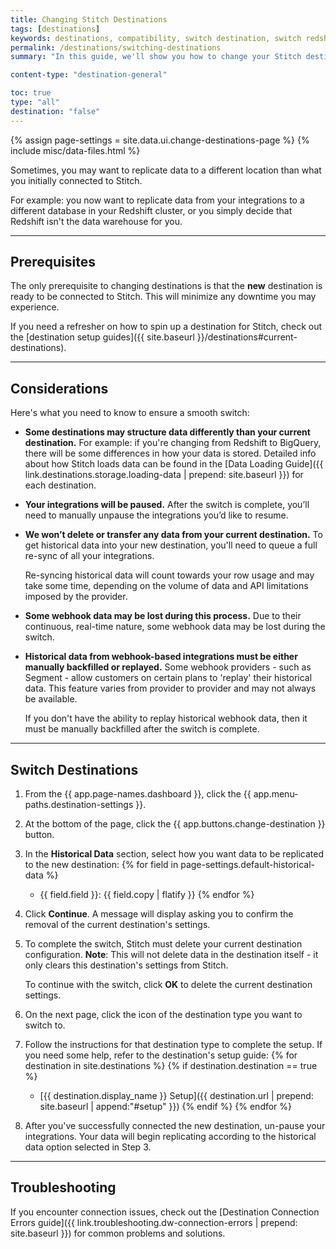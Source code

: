 ```yaml
---
title: Changing Stitch Destinations
tags: [destinations]
keywords: destinations, compatibility, switch destination, switch redshift, switch, change redshift, change bigquery, change postgresql, change destination
permalink: /destinations/switching-destinations
summary: "In this guide, we'll show you how to change your Stitch destination."

content-type: "destination-general"

toc: true
type: "all"
destination: "false"
---
```

{% assign page-settings = site.data.ui.change-destinations-page %}
{% include misc/data-files.html %}

Sometimes, you may want to replicate data to a different location than what you initially connected to Stitch. 

For example: you now want to replicate data from your integrations to a different database in your Redshift cluster, or you simply decide that Redshift isn't the data warehouse for you.

---

## Prerequisites

The only prerequisite to changing destinations is that the **new** destination is ready to be connected to Stitch. This will minimize any downtime you may experience.

If you need a refresher on how to spin up a destination for Stitch, check out the [destination setup guides]({{ site.baseurl }}/destinations#current-destinations).

---

## Considerations

Here's what you need to know to ensure a smooth switch:

- **Some destinations may structure data differently than your current destination.** For example: if you're changing from Redshift to BigQuery, there will be some differences in how your data is stored. Detailed info about how Stitch loads data can be found in the [Data Loading Guide]({{ link.destinations.storage.loading-data | prepend: site.baseurl }}) for each destination.

- **Your integrations will be paused.** After the switch is complete, you’ll need to manually unpause the integrations you’d like to resume.

- **We won’t delete or transfer any data from your current destination.** To get historical data into your new destination, you'll need to queue a full re-sync of all your integrations. 

   Re-syncing historical data will count towards your row usage and may take some time, depending on the volume of data and API limitations imposed by the provider.

- **Some webhook data may be lost during this process.** Due to their continuous, real-time nature, some webhook data may be lost during the switch.

- **Historical data from webhook-based integrations must be either manually backfilled or replayed.** Some webhook providers - such as Segment - allow customers on certain plans to 'replay' their historical data. This feature varies from provider to provider and may not always be available.

   If you don't have the ability to replay historical webhook data, then it must be manually backfilled after the switch is complete.

---

## Switch Destinations

1. From the {{ app.page-names.dashboard }}, click the {{ app.menu-paths.destination-settings }}.
2. At the bottom of the page, click the {{ app.buttons.change-destination }} button.
3. In the **Historical Data** section, select how you want data to be replicated to the new destination:
   {% for field in page-settings.default-historical-data %}
   - {{ field.field }}: {{ field.copy | flatify }}
   {% endfor %}
4. Click **Continue**. A message will display asking you to confirm the removal of the current destination's settings.
5. To complete the switch, Stitch must delete your current destination configuration. **Note**: This will not delete data in the destination itself - it only clears this destination's settings from Stitch.

   To continue with the switch, click **OK** to delete the current destination settings.
6. On the next page, click the icon of the destination type you want to switch to.
7. Follow the instructions for that destination type to complete the setup. If you need some help, refer to the destination's setup guide:
   {% for destination in site.destinations %}
   {% if destination.destination == true %}
   - [{{ destination.display_name }} Setup]({{ destination.url | prepend: site.baseurl | append:"#setup" }})
   {% endif %}
   {% endfor %}
8. After you've successfully connected the new destination, un-pause your integrations. Your data will begin replicating according to the historical data option selected in Step 3.

---

## Troubleshooting

If you encounter connection issues, check out the [Destination Connection Errors guide]({{ link.troubleshooting.dw-connection-errors | prepend: site.baseurl }}) for common problems and solutions.
